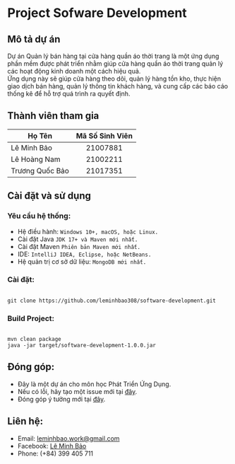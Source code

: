 # Project Sofware Development

## Mô tả dự án

Dự án Quản lý bán hàng tại cửa hàng quần áo thời trang là một ứng dụng phần mềm được phát triển nhằm giúp cửa hàng quần
áo thời trang quản lý các hoạt động kinh doanh một cách hiệu quả. <br> Ứng dụng này sẽ giúp cửa hàng theo dõi, quản lý hàng
tồn kho, thực hiện giao dịch bán hàng, quản lý thông tin khách hàng, và cung cấp các báo cáo thống kê để hỗ trợ quá
trình ra quyết định.

## Thành viên tham gia

| **Họ Tên**      | **Mã Số Sinh Viên** |
|-----------------|:-------------------:|
| Lê Minh Bảo     |      21007881       |
| Lê Hoàng Nam    |      21002211       |
| Trương Quốc Bảo |      21017351       |

## Cài đặt và sử dụng

### Yêu cầu hệ thống:

- Hệ điều hành: `Windows 10+, macOS, hoặc Linux.`
- Cài đặt Java `JDK 17+ và Maven mới nhất.`
- Cài đặt Maven `Phiên bản Maven mới nhất.`
- IDE: `IntelliJ IDEA, Eclipse, hoặc NetBeans.`
- Hệ quản trị cơ sở dữ liệu: `MongoDB mới nhất.`

### Cài đặt:

```

git clone https://github.com/leminhbao308/software-development.git

```

### Build Project:

```

mvn clean package
java -jar target/software-development-1.0.0.jar

```

## Đóng góp:
- Đây là một dự án cho môn học Phát Triển Ứng Dụng. <br>
- Nếu có lỗi, hãy tạo một issue mới tại [đây](https://github.com/leminhbao308/software-development/issues). <br>
- Đóng góp ý tưởng mới tại [đây](https://github.com/leminhbao308/software-development/issues).

## Liên hệ:
- Email: <a>leminhbao.work@gmail.com</a>
- Facebook: [Lê Minh Bảo](https://www.facebook.com/lmbao.Broseidon308/)
- Phone: (+84) 399 405 711
